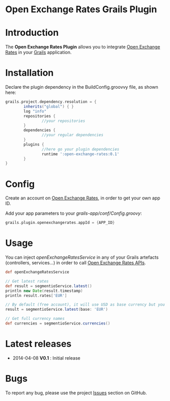 Open Exchange Rates Grails Plugin
=================================

# Introduction

The **Open Exchange Rates Plugin** allows you to integrate [Open Exchange Rates](http://https://openexchangerates.org/) in your [Grails](http://grails.org) application.


# Installation

Declare the plugin dependency in the BuildConfig.groovvy file, as shown here:

```groovy
grails.project.dependency.resolution = {
		inherits("global") { }
		log "info"
		repositories {
				//your repositories
		}
		dependencies {
				//your regular dependencies
		}
		plugins {
				//here go your plugin dependencies
				runtime ':open-exchange-rates:0.1'
		}
}
```


# Config

Create an account on [Open Exchange Rates](http://https://openexchangerates.org/), in order to get your own app ID.

Add your app parameters to your _grails-app/conf/Config.groovy_:

```groovy
grails.plugin.openexchangerates.appId = {APP_ID}
```


# Usage

You can inject _openExchangeRatesService_ in any of your Grails artefacts (controllers, services...) in order to call [Open Exchange Rates APIs](https://openexchangerates.org/documentation).

```groovy
def openExchangeRatesService

// Get latest rates
def result = segmentioService.latest()
println new Date(result.timestamp)
println result.rates['EUR']

// By default (free account), it will use USD as base currency but you can use other currency
result = segmentioService.latest(base: 'EUR')

// Get full currency names
def currencies = segmentioService.currencies()
```


# Latest releases

* 2014-04-08 **V0.1** : Initial release


# Bugs

To report any bug, please use the project [Issues](http://github.com/benorama/grails-open-exchange-rates/issues) section on GitHub.

